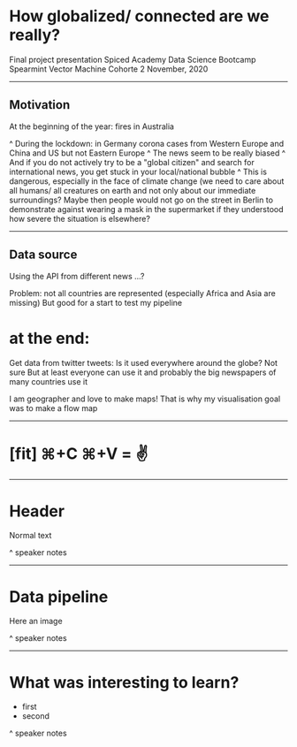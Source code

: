 # How globalized/ connected are we really?

Final project presentation
Spiced Academy Data Science Bootcamp
Spearmint Vector Machine Cohorte
2 November, 2020

---

## Motivation

At the beginning of the year: fires in Australia

^ During the lockdown: in Germany corona cases from Western Europe and China and US but not Eastern Europe
^ The news seem to be really biased
^ And if you do not actively try to be a "global citizen" and search for international news, you get stuck in your local/national bubble
^ This is dangerous, especially in the face of climate change (we need to care about all humans/ all creatures on earth and not only about our immediate surroundings?
Maybe then people would not go on the street in Berlin to demonstrate against wearing a mask in the supermarket if they understood how severe the situation is elsewhere?

---

## Data source

Using the API from different news ...?

Problem: not all countries are represented (especially Africa and Asia are missing)
But good for a start to test my pipeline

# at the end:
Get data from twitter tweets:
Is it used everywhere around the globe?
Not sure
But at least everyone can use it and probably the big newspapers of many countries use it

I am geographer and love to make maps! 
That is why my visualisation goal was to make a flow map 

---
# [fit] ⌘+C ⌘+V = :v:



---
# Header

Normal text


^ speaker notes

---

# Data pipeline

Here an image

^ speaker notes

---

# What was interesting to learn?

* first
* second

^ speaker notes
